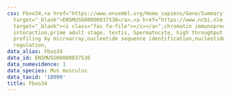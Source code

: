 ```yaml
---
csv: Fbxo34,<a href="https://www.ensembl.org/Homo_sapiens/Gene/Summary?db=core;g=ENSMUSG00000037536"
  target="_blank">ENSMUSG00000037536</a>,<a href="https://www.ncbi.nlm.nih.gov/pubmed/23834426"
  target="_blank"><i class="fas fa-file"></i></a>",chromatin immunoprecipitation assay,direct
  interaction,prime adult stage, testis, Spermatocyte, high throughput transcription
  profiling by microarray,nucleotide sequence identification,nucleotide sequence identification,transcriptional
  regulation,
data_alias: Fbxo34
data_id: ENSMUSG00000037536
data_numevidence: 1
data_species: Mus musculus
data_taxid: '10090'
title: Fbxo34
---
```

